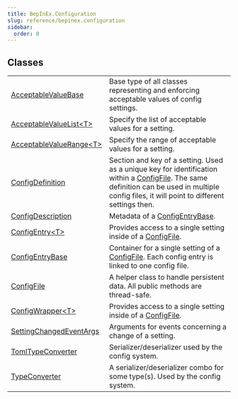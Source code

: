 ```yaml
---
title: BepInEx.Configuration
slug: reference/bepinex.configuration
sidebar:
  order: 0
---
```

## Classes

| | |
| --- | --- |
| [AcceptableValueBase](../bepinex.configuration.acceptablevaluebase/) | Base type of all classes representing and enforcing acceptable values of config settings. |
| [AcceptableValueList<T>\<T\>](../bepinex.configuration.acceptablevaluelist-1/) | Specify the list of acceptable values for a setting. |
| [AcceptableValueRange<T>\<T\>](../bepinex.configuration.acceptablevaluerange-1/) | Specify the range of acceptable values for a setting. |
| [ConfigDefinition](../bepinex.configuration.configdefinition/) | Section and key of a setting. Used as a unique key for identification within a [ConfigFile](../bepinex.configuration.configfile/). The same definition can be used in multiple config files, it will point to different settings then. |
| [ConfigDescription](../bepinex.configuration.configdescription/) | Metadata of a [ConfigEntryBase](../bepinex.configuration.configentrybase/). |
| [ConfigEntry<T>\<T\>](../bepinex.configuration.configentry-1/) | Provides access to a single setting inside of a [ConfigFile](../bepinex.configuration.configfile/). |
| [ConfigEntryBase](../bepinex.configuration.configentrybase/) | Container for a single setting of a [ConfigFile](../bepinex.configuration.configfile/). Each config entry is linked to one config file. |
| [ConfigFile](../bepinex.configuration.configfile/) | A helper class to handle persistent data. All public methods are thread-safe. |
| [ConfigWrapper<T>\<T\>](../bepinex.configuration.configwrapper-1/) | Provides access to a single setting inside of a [ConfigFile](../bepinex.configuration.configfile/). |
| [SettingChangedEventArgs](../bepinex.configuration.settingchangedeventargs/) | Arguments for events concerning a change of a setting. |
| [TomlTypeConverter](../bepinex.configuration.tomltypeconverter/) | Serializer/deserializer used by the config system. |
| [TypeConverter](../bepinex.configuration.typeconverter/) | A serializer/deserializer combo for some type(s). Used by the config system. |